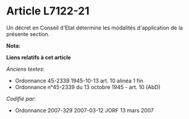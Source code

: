 # Article L7122-21

Un décret en Conseil d'Etat détermine les modalités d'application de la présente section.

**Nota:**



**Liens relatifs à cet article**

_Anciens textes_:

  - Ordonnance 45-2339 1945-10-13 art. 10 alinéa 1 fin
  - Ordonnance n°45-2339 du 13 octobre 1945 - art. 10 (AbD)

_Codifié par_:

  - Ordonnance 2007-329 2007-03-12 JORF 13 mars 2007
